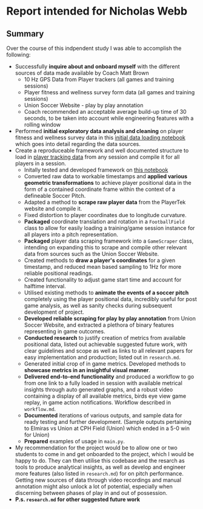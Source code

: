 # Report intended for Nicholas Webb

## Summary

Over the course of this indpendent study I was able to accomplish the following:

- Successfully **inquire about and onboard myself** with the different sources of data made available by Coach Matt Brown
  - 10 Hz GPS Data from Player trackers (all games and training sessions)
  - Player fitness and wellness survey form data (all games and training sessions)
  - Union Soccer Website - play by play annotation
  - Coach recommended an acceptable average build-up time of 30 seconds, to be taken into account while engineering features with a rolling window
- Performed **initial exploratory data analysis and cleaning** on player fitness and wellness survey data in this [initial data loading notebook](https://colab.research.google.com/drive/1ggifz3PwI9fvgWVSsqz_rDPON5w8WDQo) which goes into detail regarding the data sources.
- Create a reproduceable framework and well documented structure to load in [player tracking data](https://playertekplus.catapultsports.com/hc/en-us/categories/7437070143375-PlayerTek-Software) from any session and compile it for all players in a session.
  - Initally tested and developed framework on [this notebook](https://colab.research.google.com/drive/1bk9DZoagOEQ6YeCIBqD1XmLjd5WBl_X8)
  - Converted raw data to workable timestamps and **applied various geometric transformations** to achieve player positional data in the form of a contained coordinate frame within the context of a defineable Soccer Pitch.
  - Adapted a method to **scrape raw player data** from the PlayerTek website and compile it.
  - Fixed distortion to player coordinates due to longitude curvature.
  - **Packaged** coordinate translation and rotation in a `FootballField` class to allow for easily loading a training/game session instance for all players into a pitch representation. 
  - **Packaged** player data scraping framework into a `GameScraper` class, intending on expanding this to scrape and compile other relevant data from sources such as the Union Soccer Website.
  - Created methods to **draw a player's coordinates** for a given timestamp, and reduced mean based sampling to 1Hz for more reliable positional readings.
  - Created functionality to adjust game start time and account for halftime interval.
  - Utilised existing methods to **animate the events of a soccer pitch** completely using the player positional data, incredibly useful for post game analysis, as well as sanity checks during subsequent development of project.
  - **Developed reliable scraping for play by play annotation** from Union Soccer Website, and extracted a plethora of binary features representing in game outcomes.
  - **Conducted research** to justify creation of metrics from available positional data, listed out achievable suggested future work, with clear guidelines and scope as well as links to all relevant papers for easy implementation and production; listed out in `research.md`.
  - Generated initial crop of in game metrics. Developed methods to **showcase metrics in an insightful visual manner**.
  - **Delivered end-to-end functionality** and produced a workflow to go from one link to a fully loaded in session with available metrical insights through auto generated graphs, and a robust video containing a display of all available metrics, birds eye view game replay, in game action notifications. Workflow described in `workflow.md`.
  - **Documented** iterations of various outputs, and sample data for ready testing and further development. (Sample outputs pertaining to Elmiras vs Union at CPH Field (Union) which ended in a 5-0 win for Union)
  - **Prepared** examples of usage in `main.py`.
- My recommendation for the project would be to allow one or two students to come in and get onboarded to the project, which I would be happy to do. They can then utilise this codebase and the resarch as tools to produce analytical insights, as well as develop and engineer more features (also listed in `research.md`) for on pitch performance. Getting new sources of data through video recordings and manual annotation might also unlock a lot of potential, especially when discerning between phases of play in and out of possession.
- **P.s. `research.md` for other suggested future work**

